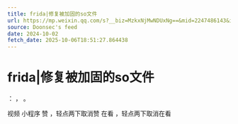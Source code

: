```yaml
---
title: frida|修复被加固的so文件
url: https://mp.weixin.qq.com/s?__biz=MzkxNjMwNDUxNg==&mid=2247486143&idx=1&sn=360e028de2a9aa3df8b27382e274976d
source: Doonsec's feed
date: 2024-10-02
fetch_date: 2025-10-06T18:51:27.864438
---
```


# frida|修复被加固的so文件

：
，
。

视频
小程序
赞
，轻点两下取消赞
在看
，轻点两下取消在看